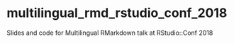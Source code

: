 # multilingual_rmd_rstudio_conf_2018
Slides and code for Multilingual RMarkdown talk at RStudio::Conf 2018
